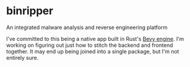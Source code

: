 # binripper
An integrated malware analysis and reverse engineering platform

I've committed to this being a native app built in Rust's [Bevy engine](https://bevyengine.org/). I'm working on figuring out just how to stitch the backend and frontend together. It may end up being joined into a single package, but I'm not entirely sure. 
